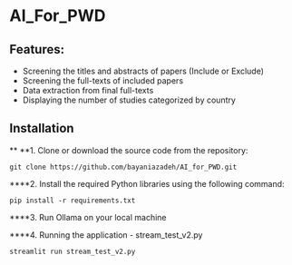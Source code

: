 # AI_For_PWD
## Features: 
* Screening the titles and abstracts of papers (Include or Exclude)
* Screening the full-texts of included papers
* Data extraction from final full-texts
* Displaying the number of studies categorized by country

## Installation
** **1. Clone or download the source code from the repository: 
```
git clone https://github.com/bayaniazadeh/AI_for_PWD.git

```
****2. Install the required Python libraries using the following command:
```
pip install -r requirements.txt

```
****3. Run Ollama on your local machine

****4. Running the application - stream_test_v2.py
```
streamlit run stream_test_v2.py

```

